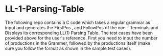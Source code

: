 # LL-1-Parsing-Table
The following repo contains a C code which takes a regular grammar as input and generates the FirstPos , and FollowPos of the non - Terminals and Displays its corresponding LL(1) Parsing Table.
The test cases have been provided above for the user's reference. First you need to input the number of productions in the Grammer, followed by the productions itself (make sure you follow the format as shown in the sample test cases).
